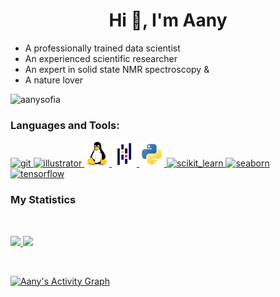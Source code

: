
<h1 align="center">Hi 👋, I'm Aany</h1>

- A professionally trained data scientist
- An experienced scientific researcher
- An expert in solid state NMR spectroscopy &
- A nature lover

<p align="left"> <img src="https://komarev.com/ghpvc/?username=aanysofia&label=Profile%20views&color=0e75b6&style=flat" alt="aanysofia" /> </p>



<h3 align="left">Languages and Tools:</h3>
<p align="left"> <a href="https://git-scm.com/" target="_blank" rel="noreferrer"> <img src="https://www.vectorlogo.zone/logos/git-scm/git-scm-icon.svg" alt="git" width="40" height="40"/> </a> <a href="https://www.adobe.com/in/products/illustrator.html" target="_blank" rel="noreferrer"> <img src="https://www.vectorlogo.zone/logos/adobe_illustrator/adobe_illustrator-icon.svg" alt="illustrator" width="40" height="40"/> </a> <a href="https://www.linux.org/" target="_blank" rel="noreferrer"> <img src="https://raw.githubusercontent.com/devicons/devicon/master/icons/linux/linux-original.svg" alt="linux" width="40" height="40"/> </a> <a href="https://pandas.pydata.org/" target="_blank" rel="noreferrer"> <img src="https://raw.githubusercontent.com/devicons/devicon/2ae2a900d2f041da66e950e4d48052658d850630/icons/pandas/pandas-original.svg" alt="pandas" width="40" height="40"/> </a> <a href="https://www.python.org" target="_blank" rel="noreferrer"> <img src="https://raw.githubusercontent.com/devicons/devicon/master/icons/python/python-original.svg" alt="python" width="40" height="40"/> </a> <a href="https://scikit-learn.org/" target="_blank" rel="noreferrer"> <img src="https://upload.wikimedia.org/wikipedia/commons/0/05/Scikit_learn_logo_small.svg" alt="scikit_learn" width="40" height="40"/> </a> <a href="https://seaborn.pydata.org/" target="_blank" rel="noreferrer"> <img src="https://seaborn.pydata.org/_images/logo-mark-lightbg.svg" alt="seaborn" width="40" height="40"/> </a> <a href="https://www.tensorflow.org" target="_blank" rel="noreferrer"> <img src="https://www.vectorlogo.zone/logos/tensorflow/tensorflow-icon.svg" alt="tensorflow" width="40" height="40"/> </a> </p>



### My Statistics

<br/>
<p align="left">
  <a href="https://aanysofia.dev/">
  <img width="49.5%" src="https://github-readme-stats.vercel.app/api?username=aanysofia&show_icons=true&theme=gruvbox&hide_border=true" />
    <img width="49.5%" src="https://github-readme-streak-stats.herokuapp.com/?user=aanysofia&theme=gruvbox&hide_border=true" />
  </a>
</p>
<br>

[![Aany's Activity Graph](https://activity-graph.herokuapp.com/graph?username=aanysofia&custom_title=Aany's%20Contribution%20Graph&theme=gruvbox&bg_color=282828&hide_border=true&line=d1a01f&point=c58545)](https://aanysofia.dev)





<!--
**aanysofia/aanysofia** is a ✨ _special_ ✨ repository because its `README.md` (this file) appears on your GitHub profile.

Here are some ideas to get you started:

- 🔭 I’m currently working on ...
- 🌱 I’m currently learning ...
- 👯 I’m looking to collaborate on ...
- 🤔 I’m looking for help with ...
- 💬 Ask me about ...
- 📫 How to reach me: ...
- 😄 Pronouns: ...
- ⚡ Fun fact: ...
-->
